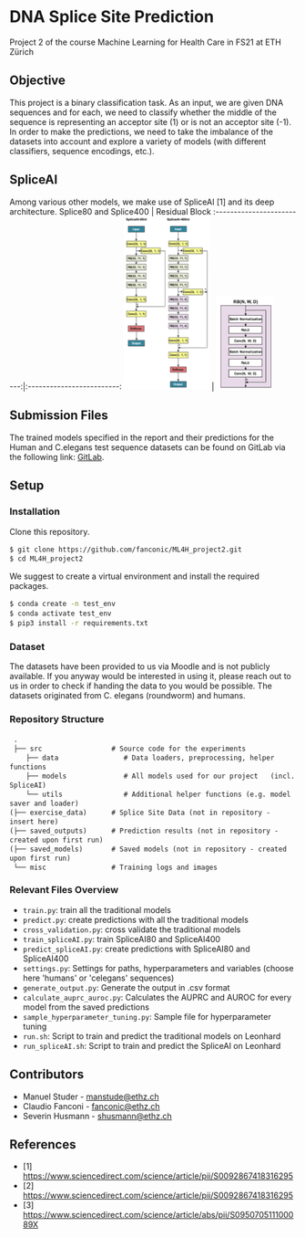 # DNA Splice Site Prediction
Project 2 of the course Machine Learning for Health Care in FS21 at ETH Zürich


## Objective
This project is a binary classification task. As an input, we are given DNA sequences and for each, we need to classify whether the middle of the sequence is representing an acceptor site (1) or is not an acceptor site (-1). In order to make the predictions, we need to take the imbalance of the datasets into account and explore a variety of models (with different classifiers, sequence encodings, etc.).

## SpliceAI
Among various other models, we make use of SpliceAI [1] and its deep architecture.
Splice80 and Splice400            | Residual Block
:-------------------------:|:-------------------------:
<img src="./misc/spliceai.png" width="150"/> | <img src="./misc/resblock.png" width="100"/>


## Submission Files
The trained models specified in the report and their predictions for the Human and C.elegans test sequence datasets can be found on GitLab via the following link: [GitLab](https://gitlab.ethz.ch/manstude/ml4h_project_2).

## Setup

### Installation
Clone this repository.
```bash
$ git clone https://github.com/fanconic/ML4H_project2.git
$ cd ML4H_project2
```

We suggest to create a virtual environment and install the required packages.
```bash
$ conda create -n test_env
$ conda activate test_env
$ pip3 install -r requirements.txt
```

### Dataset
The datasets have been provided to us via Moodle and is not publicly available. If you anyway would be interested in using it, please reach out to us in order to check if handing the data to you would be possible. The datasets originated from C. elegans (roundworm) and humans.

### Repository Structure
```
 .
 ├── src                 # Source code for the experiments
    ├── data                # Data loaders, preprocessing, helper functions
    ├── models              # All models used for our project   (incl. SpliceAI)
    └── utils               # Additional helper functions (e.g. model saver and loader)
(├── exercise_data)      # Splice Site Data (not in repository - insert here) 
(├── saved_outputs)      # Prediction results (not in repository - created upon first run)
(├── saved_models)       # Saved models (not in repository - created upon first run)
 └── misc                # Training logs and images
```

### Relevant Files Overview

- `train.py`: train all the traditional models
- `predict.py`: create predictions with all the traditional models
- `cross_validation.py`: cross validate the traditional models
- `train_spliceAI.py`: train SpliceAI80 and SpliceAI400
- `predict_spliceAI.py`: create predictions with SpliceAI80 and SpliceAI400
- `settings.py`: Settings for paths, hyperparameters and variables (choose here 'humans' or 'celegans' sequences)
- `generate_output.py`: Generate the output in .csv format
- `calculate_auprc_auroc.py`: Calculates the AUPRC and AUROC for every model from the saved predictions
- `sample_hyperparameter_tuning.py`: Sample file for hyperparameter tuning
- `run.sh`: Script to train and predict the traditional models on Leonhard
- `run_spliceAI.sh`: Script to train and predict the SpliceAI on Leonhard


## Contributors
- Manuel Studer - manstude@ethz.ch
- Claudio Fanconi - fanconic@ethz.ch
- Severin Husmann - shusmann@ethz.ch

## References
- [1] https://www.sciencedirect.com/science/article/pii/S0092867418316295
- [2] https://www.sciencedirect.com/science/article/pii/S0092867418316295
- [3] https://www.sciencedirect.com/science/article/abs/pii/S095070511100089X

